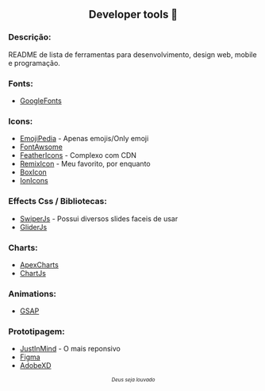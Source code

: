 <h2 align="center">
    Developer tools 🧰
</h2>

<h3>
    Descrição:
</h3>

<p>
    README de lista de ferramentas para desenvolvimento, design web, mobile e programação.
</p>

<h3>
    Fonts:
</h3>

<ul>
    <li><a href="https://fonts.google.com/">GoogleFonts</a></li>
</ul>



<h3>
    Icons:
</h3>
<ul>
    <li><a href="https://emojipedia.org/">EmojiPedia</a>  - Apenas emojis/Only emoji</li>
    <li><a href="https://fontawesome.com/">FontAwsome</a></li>
    <li><a href="https://feathericons.com/">FeatherIcons</a> - Complexo com CDN</li>
    <li><a href="https://remixicon.com/">RemixIcon</a> - Meu favorito, por enquanto</li>
    <li><a href="https://boxicons.com/">BoxIcon</a></li>
    <li><a href="https://ionic.io/ionicons">IonIcons</a></li>
</ul>


<h3>
    Effects Css / Bibliotecas:
</h3>
<ul>
    <li><a href="https://swiperjs.com/">SwiperJs</a> - Possui diversos slides faceis de usar</li>
    <li><a href="https://glidejs.com/">GliderJs</a></li>
</ul>


<h3>
    Charts:
</h3>

<ul>
    <li><a href="https://apexcharts.com/">ApexCharts</a></li>
    <li><a href="https://www.chartjs.org/">ChartJs</a></li>
</ul>




<h3>
    Animations:
</h3>

<ul>
    <li><a href="https://greensock.com/gsap/">GSAP</a></li>
</ul>


<h3>
    Prototipagem:
</h3>

<ul>
    <li><a href="https://www.justinmind.com/">JustInMind</a> - O mais reponsivo</li>
    <li><a href="https://www.figma.com/">Figma</a></li>
    <li><a href="https://www.adobe.com/br/products/xd.html">AdobeXD</a></li>
</ul>



<h6 align="center" style="font-size: 10px">
    Deus seja louvado
</h6>
